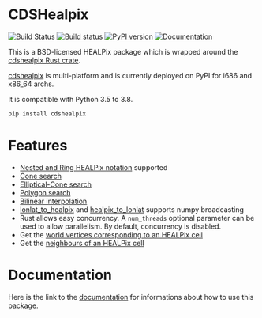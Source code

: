 # CDSHealpix

[![Build Status](https://travis-ci.org/cds-astro/cds-healpix-python.svg?branch=master)](https://travis-ci.org/cds-astro/cds-healpix-python)
[![Build status](https://ci.appveyor.com/api/projects/status/obx59vfwehpxf13g/branch/master?svg=true)](https://ci.appveyor.com/project/bmatthieu3/cds-healpix-python/branch/master)
[![PyPI version](https://badge.fury.io/py/cdshealpix.svg)](https://badge.fury.io/py/cdshealpix)
[![Documentation](https://img.shields.io/badge/Documentation-link-green.svg)](https://cds-astro.github.io/cds-healpix-python/)

This is a BSD-licensed HEALPix package which is wrapped around the [cdshealpix Rust crate](https://github.com/cds-astro/cds-healpix-rust).

[cdshealpix](https://pypi.org/project/cdshealpix/) is multi-platform and is currently deployed on PyPI for i686 and x86_64 archs.

It is compatible with Python 3.5 to 3.8.

```bash
pip install cdshealpix
```

# Features

* [Nested and Ring HEALPix notation](https://cds-astro.github.io/cds-healpix-python/api.html#cdshealpix) supported
* [Cone search](https://cds-astro.github.io/cds-healpix-python/stubs/cdshealpix.nested.cone_search.html#cdshealpix.nested.cone_search)
* [Elliptical-Cone search](https://cds-astro.github.io/cds-healpix-python/stubs/cdshealpix.nested.elliptical_cone_search.html#cdshealpix.nested.elliptical_cone_search)
* [Polygon search](https://cds-astro.github.io/cds-healpix-python/stubs/cdshealpix.nested.polygon_search.html#cdshealpix.nested.polygon_search)
* [Bilinear interpolation](https://cds-astro.github.io/cds-healpix-python/stubs/cdshealpix.nested.bilinear_interpolation.html#cdshealpix.nested.bilinear_interpolation)
* [lonlat_to_healpix](https://cds-astro.github.io/cds-healpix-python/stubs/cdshealpix.nested.lonlat_to_healpix.html#cdshealpix.nested.lonlat_to_healpix) and [healpix_to_lonlat](https://cds-astro.github.io/cds-healpix-python/stubs/cdshealpix.nested.healpix_to_lonlat.html#cdshealpix.nested.healpix_to_lonlat) supports numpy broadcasting
* Rust allows easy concurrency. A ``num_threads`` optional parameter can be used to allow parallelism. By default, concurrency is disabled.
* Get the [world vertices corresponding to an HEALPix cell](https://cds-astro.github.io/cds-healpix-python/stubs/cdshealpix.nested.vertices.html#cdshealpix.nested.vertices)
* Get the [neighbours of an HEALPix cell](https://cds-astro.github.io/cds-healpix-python/stubs/cdshealpix.nested.neighbours.html#cdshealpix.nested.neighbours)

# Documentation

Here is the link to the [documentation](https://cds-astro.github.io/cds-healpix-python/) for informations about how to use this package.

